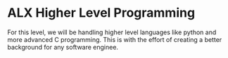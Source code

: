 # ALX Higher Level Programming
For this level, we will be handling higher level languages like python and more advanced C programming. This is with the effort of creating a better background for any software enginee.
